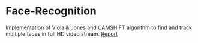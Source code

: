 # Face-Recognition
Implementation of Viola &amp; Jones and CAMSHIFT algorithm to find and track multiple faces in full HD video stream.
<a href="https://docs.google.com/viewer?url=https://github.com/srsanghavi/Face-Recognition/raw/master/report.pdf">Report</a>
